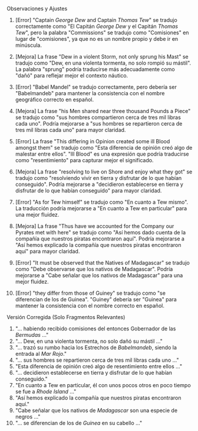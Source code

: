 Observaciones y Ajustes

1. [Error] "Captain _George Dew_ and Captain _Thomas Tew_" se tradujo correctamente como "El Capitán *George Dew* y el Capitán *Thomas Tew*", pero la palabra "Commissions" se tradujo como "Comisiones" en lugar de "comisiones", ya que no es un nombre propio y debe ir en minúscula.

2. [Mejora] La frase "Dew in a violent Storm, not only sprung his Mast" se tradujo como "Dew, en una violenta tormenta, no solo rompió su mástil". La palabra "sprung" podría traducirse más adecuadamente como "dañó" para reflejar mejor el contexto náutico.

3. [Error] "Babel Mandel" se tradujo correctamente, pero debería ser "Babelmandeb" para mantener la consistencia con el nombre geográfico correcto en español.

4. [Mejora] La frase "his Men shared near three thousand Pounds a Piece" se tradujo como "sus hombres compartieron cerca de tres mil libras cada uno". Podría mejorarse a "sus hombres se repartieron cerca de tres mil libras cada uno" para mayor claridad.

5. [Error] La frase "This differing in Opinion created some ill Blood amongst them" se tradujo como "Esta diferencia de opinión creó algo de malestar entre ellos". "Ill Blood" es una expresión que podría traducirse como "resentimiento" para capturar mejor el significado.

6. [Mejora] La frase "resolving to live on Shore and enjoy what they got" se tradujo como "resolviendo vivir en tierra y disfrutar de lo que habían conseguido". Podría mejorarse a "decidieron establecerse en tierra y disfrutar de lo que habían conseguido" para mayor claridad.

7. [Error] "As for Tew himself" se tradujo como "En cuanto a Tew mismo". La traducción podría mejorarse a "En cuanto a Tew en particular" para una mejor fluidez.

8. [Mejora] La frase "Thus have we accounted for the Company our Pyrates met with here" se tradujo como "Así hemos dado cuenta de la compañía que nuestros piratas encontraron aquí". Podría mejorarse a "Así hemos explicado la compañía que nuestros piratas encontraron aquí" para mayor claridad.

9. [Error] "It must be observed that the Natives of Madagascar" se tradujo como "Debe observarse que los nativos de Madagascar". Podría mejorarse a "Cabe señalar que los nativos de Madagascar" para una mejor fluidez.

10. [Error] "they differ from those of Guiney" se tradujo como "se diferencian de los de Guinea". "Guiney" debería ser "Guinea" para mantener la consistencia con el nombre correcto en español.

Versión Corregida (Solo Fragmentos Relevantes)

1. "... habiendo recibido comisiones del entonces Gobernador de las *Bermudas* ..."
2. "... Dew, en una violenta tormenta, no solo dañó su mástil ..."
3. "... trazó su rumbo hacia los Estrechos de *Babelmandeb*, siendo la entrada al *Mar Rojo*."
4. "... sus hombres se repartieron cerca de tres mil libras cada uno ..."
5. "Esta diferencia de opinión creó algo de resentimiento entre ellos ..."
6. "... decidieron establecerse en tierra y disfrutar de lo que habían conseguido."
7. "En cuanto a Tew en particular, él con unos pocos otros en poco tiempo se fue a *Rhode Island* ..."
8. "Así hemos explicado la compañía que nuestros piratas encontraron aquí."
9. "Cabe señalar que los nativos de *Madagascar* son una especie de negros ..."
10. "... se diferencian de los de *Guinea* en su cabello ..."